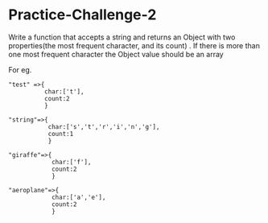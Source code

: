 # Practice-Challenge-2

Write a function that accepts a string and returns an Object with two properties(the most frequent character, and its count) . If there is more than one most frequent character the Object value should be an array 

For eg. 

```
"test" =>{
          char:['t'],
          count:2
          }
```
```
"string"=>{
           char:['s','t','r','i','n','g'],
           count:1
           }
```
```
"giraffe"=>{
            char:['f'],
            count:2
            }
  ```
  ```
"aeroplane"=>{
              char:['a','e'],
              count:2
              }
```


